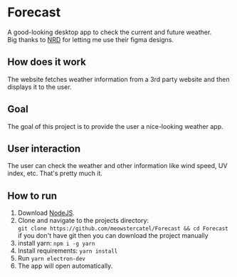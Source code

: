 # Forecast
A good-looking desktop app to check the current and future weather.  
Big thanks to [NRD](https://github.com/nrdsstuff) for letting me use their figma designs.

## How does it work
The website fetches weather information from a 3rd party website and then displays it to the user.

## Goal
The goal of this project is to provide the user a nice-looking weather app.

## User interaction
The user can check the weather and other information like wind speed, UV index, etc. That's pretty much it.


## How to run
1. Download [NodeJS](https://nodejs.org/en/download/prebuilt-installer).
2. Clone and navigate to the projects directory:  
```git clone https://github.com/meowstercatel/Forecast && cd Forecast```  
if you don't have git then you can download the project manually
3. install yarn: ```npm i -g yarn```
3. Install requirements: ```yarn install```
4. Run ```yarn electron-dev```
5. The app will open automatically.